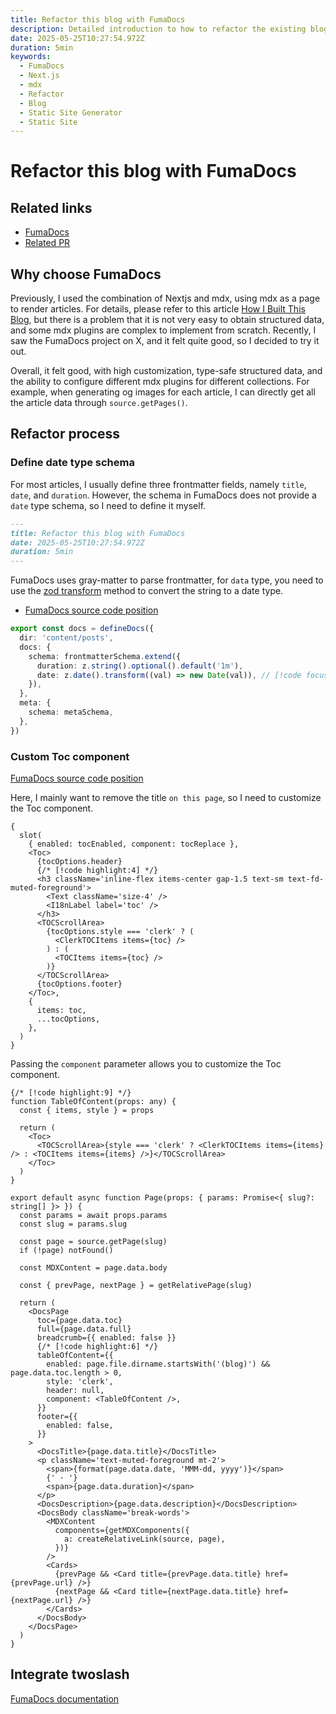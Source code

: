 ```yaml
---
title: Refactor this blog with FumaDocs
description: Detailed introduction to how to refactor the existing blog with FumaDocs, including schema definition, custom component development, MDX plugin configuration, and type-safe structured data processing.
date: 2025-05-25T10:27:54.972Z
duration: 5min
keywords:
  - FumaDocs
  - Next.js
  - mdx
  - Refactor
  - Blog
  - Static Site Generator
  - Static Site
---
```


# Refactor this blog with FumaDocs

## Related links

- [FumaDocs](https://github.com/fuma-nama/fumadocs)
- [Related PR](https://github.com/Debbl/aiwan.run/pull/51)

## Why choose FumaDocs

Previously, I used the combination of Nextjs and mdx, using mdx as a page to render articles. For details, please refer to this article [How I Built This Blog](/posts/how-i-build-this-blog), but there is a problem that it is not very easy to obtain structured data, and some mdx plugins are complex to implement from scratch. Recently, I saw the FumaDocs project on X, and it felt quite good, so I decided to try it out.

Overall, it felt good, with high customization, type-safe structured data, and the ability to configure different mdx plugins for different collections. For example, when generating og images for each article, I can directly get all the article data through `source.getPages()`.

## Refactor process

### Define date type schema

For most articles, I usually define three frontmatter fields, namely `title`, `date`, and `duration`. However, the schema in FumaDocs does not provide a `date` type schema, so I need to define it myself.

```md
---
title: Refactor this blog with FumaDocs
date: 2025-05-25T10:27:54.972Z
duration: 5min
---
```

FumaDocs uses gray-matter to parse frontmatter, for `data` type, you need to use the [zod transform](https://zod.dev/api?id=transforms) method to convert the string to a date type.

- [FumaDocs source code position](https://github.com/fuma-nama/fumadocs/blob/fe54a5696dc0c505f222a0974ee28996e99537d4/packages/mdx/src/loader-mdx.ts#L28)

```ts
export const docs = defineDocs({
  dir: 'content/posts',
  docs: {
    schema: frontmatterSchema.extend({
      duration: z.string().optional().default('1m'),
      date: z.date().transform((val) => new Date(val)), // [!code focus]
    }),
  },
  meta: {
    schema: metaSchema,
  },
})
```

### Custom Toc component

[FumaDocs source code position](https://github.com/fuma-nama/fumadocs/blob/fe54a5696dc0c505f222a0974ee28996e99537d4/packages/ui/src/page.tsx#L195-L216)

Here, I mainly want to remove the title `on this page`, so I need to customize the Toc component.

```tsx {1-10}
{
  slot(
    { enabled: tocEnabled, component: tocReplace },
    <Toc>
      {tocOptions.header}
      {/* [!code highlight:4] */}
      <h3 className='inline-flex items-center gap-1.5 text-sm text-fd-muted-foreground'>
        <Text className='size-4' />
        <I18nLabel label='toc' />
      </h3>
      <TOCScrollArea>
        {tocOptions.style === 'clerk' ? (
          <ClerkTOCItems items={toc} />
        ) : (
          <TOCItems items={toc} />
        )}
      </TOCScrollArea>
      {tocOptions.footer}
    </Toc>,
    {
      items: toc,
      ...tocOptions,
    },
  )
}
```

Passing the `component` parameter allows you to customize the Toc component.

```tsx
{/* [!code highlight:9] */}
function TableOfContent(props: any) {
  const { items, style } = props

  return (
    <Toc>
      <TOCScrollArea>{style === 'clerk' ? <ClerkTOCItems items={items} /> : <TOCItems items={items} />}</TOCScrollArea>
    </Toc>
  )
}

export default async function Page(props: { params: Promise<{ slug?: string[] }> }) {
  const params = await props.params
  const slug = params.slug

  const page = source.getPage(slug)
  if (!page) notFound()

  const MDXContent = page.data.body

  const { prevPage, nextPage } = getRelativePage(slug)

  return (
    <DocsPage
      toc={page.data.toc}
      full={page.data.full}
      breadcrumb={{ enabled: false }}
      {/* [!code highlight:6] */}
      tableOfContent={{
        enabled: page.file.dirname.startsWith('(blog)') && page.data.toc.length > 0,
        style: 'clerk',
        header: null,
        component: <TableOfContent />,
      }}
      footer={{
        enabled: false,
      }}
    >
      <DocsTitle>{page.data.title}</DocsTitle>
      <p className='text-muted-foreground mt-2'>
        <span>{format(page.data.date, 'MMM-dd, yyyy')}</span>
        {' · '}
        <span>{page.data.duration}</span>
      </p>
      <DocsDescription>{page.data.description}</DocsDescription>
      <DocsBody className='break-words'>
        <MDXContent
          components={getMDXComponents({
            a: createRelativeLink(source, page),
          })}
        />
        <Cards>
          {prevPage && <Card title={prevPage.data.title} href={prevPage.url} />}
          {nextPage && <Card title={nextPage.data.title} href={nextPage.url} />}
        </Cards>
      </DocsBody>
    </DocsPage>
  )
}
```

## Integrate twoslash

[FumaDocs documentation](https://fumadocs.dev/docs/ui/markdown/twoslash)
